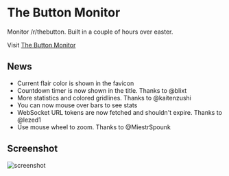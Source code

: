 # The Button Monitor
Monitor /r/thebutton. Built in a couple of hours over easter.

Visit [The Button Monitor](http://jamesrom.github.io)

## News
- Current flair color is shown in the favicon
- Countdown timer is now shown in the title. Thanks to @blixt
- More statistics and colored gridlines. Thanks to @kaitenzushi
- You can now mouse over bars to see stats
- WebSocket URL tokens are now fetched and shouldn't expire. Thanks to @lezed1
- Use mouse wheel to zoom. Thanks to @MiestrSpounk

## Screenshot
![screenshot](https://cloud.githubusercontent.com/assets/539129/7058312/1ac6ac00-dea3-11e4-96ef-958b8c84a1f2.png)

